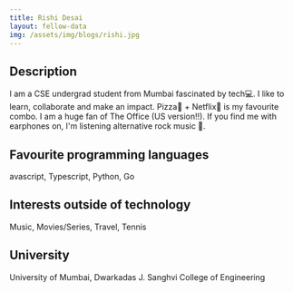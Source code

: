 ```yaml
---
title: Rishi Desai
layout: fellow-data
img: /assets/img/blogs/rishi.jpg
---
```


## Description
I am a CSE undergrad student from Mumbai fascinated by tech💻. I like to learn, collaborate and make an impact. Pizza🍕 + Netflix🎥 is my favourite combo. I am a huge fan of The Office (US version!!). If you find me with earphones on, I'm listening alternative rock music 🤟.

## Favourite programming languages
avascript, Typescript, Python, Go

## Interests outside of technology
Music, Movies/Series, Travel, Tennis

## University
University of Mumbai, Dwarkadas J. Sanghvi College of Engineering